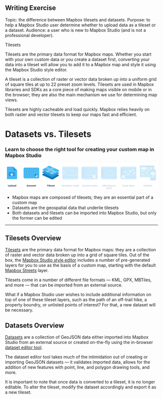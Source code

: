 ## Writing Exercise

Topic: the difference between Mapbox tilesets and datasets.
Purpose: to help a Mapbox Studio user determine whether to upload data as a tileset or a dataset.
Audience: a user who is new to Mapbox Studio (and is not a professional developer).

Tilesets

Tilesets are the primary data format for Mapbox maps. Whether you start with your own custom data or you create a
dataset first, converting your data into a tileset will allow you to add it to a Mapbox map and style it using the
Mapbox Studio style editor.

A tileset is a collection of raster or vector data broken up into a uniform grid of square tiles at up to 22 preset zoom levels. Tilesets are used in Mapbox libraries and SDKs as a core piece of making maps visible on mobile or in the browser; they are also the main mechanism we use for determining map views.

Tilesets are highly cacheable and load quickly. Mapbox relies heavily on both raster and vector tilesets to keep our
maps fast and efficient.

# Datasets vs. Tilesets
### Learn to choose the right tool for creating your custom map in Mapbox Studio

![Image of Mapbox Studio topics covered in this section](https://raw.githubusercontent.com/mayormcmatt/mb-doc-test/master/mb-topics.png)

- Mapbox maps are composed of tilesets; they are an essential part of a custom map
- Datasets are the geospatial data that underlie tilesets
- Both datasets and tilesets can be imported into Mapbox Studio, but only the former can be edited

---

## Tilesets Overview
[Tilesets](https://www.mapbox.com/studio-manual/reference/tilesets/) are the primary data format for Mapbox maps: they
are a collection of raster and vector data broken up into a grid of square tiles. Out of the box, the [Mapbox Studio style
editor](https://www.mapbox.com/studio-manual/reference/styles/) includes a number of pre-generated layers for you to use
as the basis of a custom map, starting with the default [Mapbox
Streets](https://www.mapbox.com/vector-tiles/mapbox-streets-v7/) layer.

Tilesets come in a number of different file formats &mdash; KML, GPX, MBTiles, and more &mdash; that can be imported
from an external source.

What if a Mapbox Studio user wishes to include additional information on top of one of these tileset layers, such as the
path of an off-trail hike, a property boundry, or unlisted points of interest? For that, a new dataset will be necessary.

## Datasets Overview
[Datasets](https://www.mapbox.com/studio-manual/reference/datasets/) are a collection of GeoJSON data either imported into
Mapbox Studio from an external source or created on-the-fly using the in-browser [dataset editor tool](https://www.mapbox.com/studio/datasets/).

The dataset editor tool takes much of the intimidation out of creating or
importing GeoJSON datasets &mdash; it validates imported data, allows for the addition of new features with point, line, and
polygon drawing tools, and more.

It is important to note that once data is converted to a tileset, it is no longer editable. To alter the tileset, modify
the dataset accordingly and export it as a new tileset.